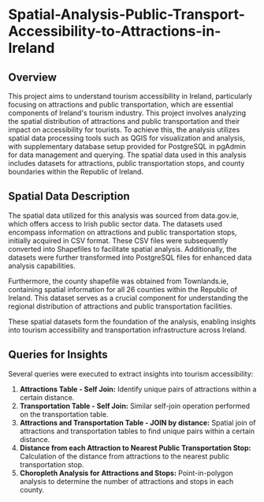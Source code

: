 # Spatial-Analysis-Public-Transport-Accessibility-to-Attractions-in-Ireland

## Overview

This project aims to understand tourism accessibility in Ireland, particularly focusing on attractions and public transportation, which are essential components of Ireland's tourism industry. This project involves analyzing the spatial distribution of attractions and public transportation and their impact on accessibility for tourists. To achieve this, the analysis utilizes spatial data processing tools such as QGIS for visualization and analysis, with supplementary database setup provided for PostgreSQL in pgAdmin for data management and querying. The spatial data used in this analysis includes datasets for attractions, public transportation stops, and county boundaries within the Republic of Ireland.

## Spatial Data Description

The spatial data utilized for this analysis was sourced from data.gov.ie, which offers access to Irish public sector data. The datasets used encompass information on attractions and public transportation stops, initially acquired in CSV format. These CSV files were subsequently converted into Shapefiles to facilitate spatial analysis. Additionally, the datasets were further transformed into PostgreSQL files for enhanced data analysis capabilities.

Furthermore, the county shapefile was obtained from Townlands.ie, containing spatial information for all 26 counties within the Republic of Ireland. This dataset serves as a crucial component for understanding the regional distribution of attractions and public transportation facilities.

These spatial datasets form the foundation of the analysis, enabling insights into tourism accessibility and transportation infrastructure across Ireland.

## Queries for Insights

Several queries were executed to extract insights into tourism accessibility:

1. **Attractions Table - Self Join:** Identify unique pairs of attractions within a certain distance.
2. **Transportation Table - Self Join:** Similar self-join operation performed on the transportation table.
3. **Attractions and Transportation Table - JOIN by distance:** Spatial join of attractions and transportation tables to find unique pairs within a certain distance.
4. **Distance from each Attraction to Nearest Public Transportation Stop:** Calculation of the distance from attractions to the nearest public transportation stop.
5. **Choropleth Analysis for Attractions and Stops:** Point-in-polygon analysis to determine the number of attractions and stops in each county.
